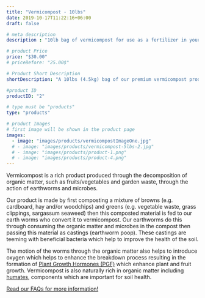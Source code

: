 ```yaml
---
title: "Vermicompost - 10lbs"
date: 2019-10-17T11:22:16+06:00
draft: false

# meta description
description : "10lb bag of vermicompost for use as a fertilizer in your garden to promote soil and plant health."

# product Price
price: "$30.00"
# priceBefore: "25.00$"

# Product Short Description
shortDescription: "A 10lbs (4.5kg) bag of our premium vermicompost product. <br> <br> **Use our [calculator](https://vermicompost-calculator.vercel.app/) to find out how much you need.**"

#product ID
productID: "2"

# type must be "products"
type: "products"

# product Images
# first image will be shown in the product page
images:
  - image: "images/products/vermicompostImageOne.jpg"
  # - image: "images/products/vermicompost-5lbs-2.jpg"
  # - image: "images/products/product-1.png"
  # - image: "images/products/product-4.png"
---
```


Vermicompost is a rich product produced through the decomposition of organic matter, such as fruits/vegetables and garden waste, through the action of earthworms and microbes. 

Our product is made by first composting a mixture of browns (e.g. cardboard, hay and/or woodchips) and greens (e.g. vegetable waste, grass clippings, sargassum seaweed) then this composted material is fed to our earth worms who convert it to vermicompost. Our earthworms do this through consuming the organic matter and microbes in the compost then passing this material as castings (earthworm poop). These castings are teeming with beneficial bacteria which help to improve the health of the soil. 

The motion of the worms through the organic matter also helps to introduce oxygen which helps to enhance the breakdown process resulting in the formation of [Plant Growth Hormones (PGF)](https://en.wikipedia.org/wiki/Plant_hormone#Auxins) which enhance plant and fruit growth. Vermicompost is also naturally rich in organic matter including [humates](https://www.soilbiotics.com/files/7373-soilbiotics-humicacid.pdf), components which are important for soil health. 

[Read our FAQs for more information!](/faq)
